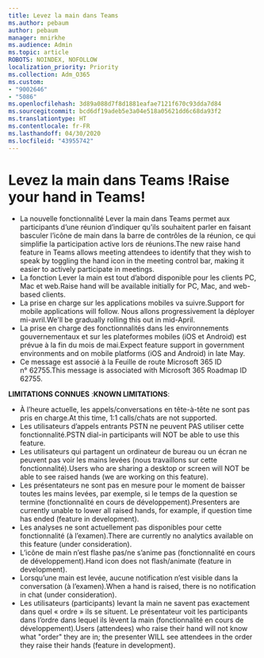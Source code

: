 ```yaml
---
title: Levez la main dans Teams
ms.author: pebaum
author: pebaum
manager: mnirkhe
ms.audience: Admin
ms.topic: article
ROBOTS: NOINDEX, NOFOLLOW
localization_priority: Priority
ms.collection: Adm_O365
ms.custom:
- "9002646"
- "5086"
ms.openlocfilehash: 3d89a088d7f8d1881eafae7121f670c93dda7d84
ms.sourcegitcommit: bcd6df19adeb5e3a04e518a05621dd6c68da93f2
ms.translationtype: HT
ms.contentlocale: fr-FR
ms.lasthandoff: 04/30/2020
ms.locfileid: "43955742"
---
```

# <a name="raise-your-hand-in-teams"></a><span data-ttu-id="62353-102">Levez la main dans Teams !</span><span class="sxs-lookup"><span data-stu-id="62353-102">Raise your hand in Teams!</span></span>

- <span data-ttu-id="62353-103">La nouvelle fonctionnalité Lever la main dans Teams permet aux participants d’une réunion d’indiquer qu’ils souhaitent parler en faisant basculer l’icône de main dans la barre de contrôles de la réunion, ce qui simplifie la participation active lors de réunions.</span><span class="sxs-lookup"><span data-stu-id="62353-103">The new raise hand feature in Teams allows meeting attendees to identify that they wish to speak by toggling the hand icon in the meeting control bar, making it easier to actively participate in meetings.</span></span>
- <span data-ttu-id="62353-104">La fonction Lever la main est tout d’abord disponible pour les clients PC, Mac et web.</span><span class="sxs-lookup"><span data-stu-id="62353-104">Raise hand will be available initially for PC, Mac, and web-based clients.</span></span>
- <span data-ttu-id="62353-105">La prise en charge sur les applications mobiles va suivre.</span><span class="sxs-lookup"><span data-stu-id="62353-105">Support for mobile applications will follow.</span></span> <span data-ttu-id="62353-106">Nous allons progressivement la déployer mi-avril.</span><span class="sxs-lookup"><span data-stu-id="62353-106">We'll be gradually rolling this out in mid-April.</span></span>
- <span data-ttu-id="62353-107">La prise en charge des fonctionnalités dans les environnements gouvernementaux et sur les plateformes mobiles (iOS et Android) est prévue à la fin du mois de mai.</span><span class="sxs-lookup"><span data-stu-id="62353-107">Expect feature support in government environments and on mobile platforms (iOS and Android) in late May.</span></span>
- <span data-ttu-id="62353-108">Ce message est associé à la Feuille de route Microsoft 365 ID n° 62755.</span><span class="sxs-lookup"><span data-stu-id="62353-108">This message is associated with Microsoft 365 Roadmap ID 62755.</span></span>

<span data-ttu-id="62353-109">**LIMITATIONS CONNUES** :</span><span class="sxs-lookup"><span data-stu-id="62353-109">**KNOWN LIMITATIONS**:</span></span>

- <span data-ttu-id="62353-110">À l’heure actuelle, les appels/conversations en tête-à-tête ne sont pas pris en charge.</span><span class="sxs-lookup"><span data-stu-id="62353-110">At this time, 1:1 calls/chats are not supported.</span></span>
- <span data-ttu-id="62353-111">Les utilisateurs d’appels entrants PSTN ne peuvent PAS utiliser cette fonctionnalité.</span><span class="sxs-lookup"><span data-stu-id="62353-111">PSTN dial-in participants will NOT be able to use this feature.</span></span>
- <span data-ttu-id="62353-112">Les utilisateurs qui partagent un ordinateur de bureau ou un écran ne peuvent pas voir les mains levées (nous travaillons sur cette fonctionnalité).</span><span class="sxs-lookup"><span data-stu-id="62353-112">Users who are sharing a desktop or screen will NOT be able to see raised hands (we are working on this feature).</span></span>
- <span data-ttu-id="62353-113">Les présentateurs ne sont pas en mesure pour le moment de baisser toutes les mains levées, par exemple, si le temps de la question se termine (fonctionnalité en cours de développement).</span><span class="sxs-lookup"><span data-stu-id="62353-113">Presenters are currently unable to lower all raised hands, for example, if question time has ended (feature in development).</span></span>
- <span data-ttu-id="62353-114">Les analyses ne sont actuellement pas disponibles pour cette fonctionnalité (à l’examen).</span><span class="sxs-lookup"><span data-stu-id="62353-114">There are currently no analytics available on this feature (under consideration).</span></span>
- <span data-ttu-id="62353-115">L’icône de main n’est flashe pas/ne s’anime pas (fonctionnalité en cours de développement).</span><span class="sxs-lookup"><span data-stu-id="62353-115">Hand icon does not flash/animate (feature in development).</span></span>
- <span data-ttu-id="62353-116">Lorsqu’une main est levée, aucune notification n’est visible dans la conversation (à l’examen).</span><span class="sxs-lookup"><span data-stu-id="62353-116">When a hand is raised, there is no notification in chat (under consideration).</span></span>
- <span data-ttu-id="62353-117">Les utilisateurs (participants) levant la main ne savent pas exactement dans quel « ordre » ils se situent. Le présentateur voit les participants dans l’ordre dans lequel ils lèvent la main (fonctionnalité en cours de développement).</span><span class="sxs-lookup"><span data-stu-id="62353-117">Users (attendees) who raise their hand will not know what "order" they are in; the presenter WILL see attendees in the order they raise their hands (feature in development).</span></span>
